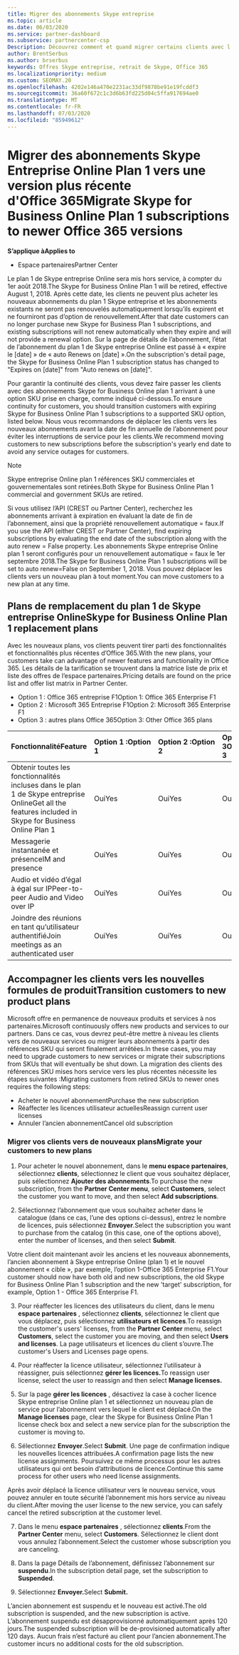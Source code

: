 ```yaml
---
title: Migrer des abonnements Skype entreprise
ms.topic: article
ms.date: 06/03/2020
ms.service: partner-dashboard
ms.subservice: partnercenter-csp
Description: Découvrez comment et quand migrer certains clients avec l’expiration des abonnements Skype for Business Online plan 1 aux nouvelles versions d’Office 365.
author: BrentSerbus
ms.author: brserbus
keywords: Offres Skype entreprise, retrait de Skype, Office 365
ms.localizationpriority: medium
ms.custom: SEOMAY.20
ms.openlocfilehash: 4202e146a470e2231ac33df9878be91e19fcddf3
ms.sourcegitcommit: 36a60f672c1c3d6b63fd225d04c5ffa917694ae0
ms.translationtype: MT
ms.contentlocale: fr-FR
ms.lasthandoff: 07/03/2020
ms.locfileid: "85949612"
---
```

# <a name="migrate-skype-for-business-online-plan-1-subscriptions-to-newer-office-365-versions"></a><span data-ttu-id="e9213-104">Migrer des abonnements Skype Entreprise Online Plan 1 vers une version plus récente d'Office 365</span><span class="sxs-lookup"><span data-stu-id="e9213-104">Migrate Skype for Business Online Plan 1 subscriptions to newer Office 365 versions</span></span>

<span data-ttu-id="e9213-105">**S’applique à**</span><span class="sxs-lookup"><span data-stu-id="e9213-105">**Applies to**</span></span>

- <span data-ttu-id="e9213-106">Espace partenaires</span><span class="sxs-lookup"><span data-stu-id="e9213-106">Partner Center</span></span>

<span data-ttu-id="e9213-107">Le plan 1 de Skype entreprise Online sera mis hors service, à compter du 1er août 2018.</span><span class="sxs-lookup"><span data-stu-id="e9213-107">The Skype for Business Online Plan 1 will be retired, effective August 1, 2018.</span></span> <span data-ttu-id="e9213-108">Après cette date, les clients ne peuvent plus acheter les nouveaux abonnements du plan 1 Skype entreprise et les abonnements existants ne seront pas renouvelés automatiquement lorsqu’ils expirent et ne fourniront pas d’option de renouvellement.</span><span class="sxs-lookup"><span data-stu-id="e9213-108">After that date customers can no longer purchase new Skype for Business Plan 1 subscriptions, and existing subscriptions will not renew automatically when they expire and will not provide a renewal option.</span></span> <span data-ttu-id="e9213-109">Sur la page de détails de l’abonnement, l’état de l’abonnement du plan 1 de Skype entreprise Online est passé à « expire le [date] » de « auto Renews on [date] ».</span><span class="sxs-lookup"><span data-stu-id="e9213-109">On the subscription's detail page, the Skype for Business Online Plan 1 subscription status has changed to "Expires on [date]" from "Auto renews on [date]".</span></span>  

<span data-ttu-id="e9213-110">Pour garantir la continuité des clients, vous devez faire passer les clients avec des abonnements Skype for Business Online plan 1 arrivant à une option SKU prise en charge, comme indiqué ci-dessous.</span><span class="sxs-lookup"><span data-stu-id="e9213-110">To ensure continuity for customers, you should transition customers with expiring Skype for Business Online Plan 1 subscriptions to a supported SKU option, listed below.</span></span> <span data-ttu-id="e9213-111">Nous vous recommandons de déplacer les clients vers les nouveaux abonnements avant la date de fin annuelle de l’abonnement pour éviter les interruptions de service pour les clients.</span><span class="sxs-lookup"><span data-stu-id="e9213-111">We recommend moving customers to new subscriptions before the subscription's yearly end date to avoid any service outages for customers.</span></span> 

>[!NOTE]
><span data-ttu-id="e9213-112">Skype entreprise Online plan 1 références SKU commerciales et gouvernementales sont retirées.</span><span class="sxs-lookup"><span data-stu-id="e9213-112">Both Skype for Business Online Plan 1 commercial and government SKUs are retired.</span></span>

<span data-ttu-id="e9213-113">Si vous utilisez l’API (CREST ou Partner Center), recherchez les abonnements arrivant à expiration en évaluant la date de fin de l’abonnement, ainsi que la propriété renouvellement automatique = faux.</span><span class="sxs-lookup"><span data-stu-id="e9213-113">If you use the API (either CREST or Partner Center), find expiring subscriptions by evaluating the end date of the subscription along with the auto renew = False property.</span></span> <span data-ttu-id="e9213-114">Les abonnements Skype entreprise Online plan 1 seront configurés pour un renouvellement automatique = faux le 1er septembre 2018.</span><span class="sxs-lookup"><span data-stu-id="e9213-114">The Skype for Business Online Plan 1 subscriptions will be set to auto renew=False on September 1, 2018.</span></span> <span data-ttu-id="e9213-115">Vous pouvez déplacer les clients vers un nouveau plan à tout moment.</span><span class="sxs-lookup"><span data-stu-id="e9213-115">You can move customers to a new plan at any time.</span></span> 

## <a name="skype-for-business-online-plan-1-replacement-plans"></a><span data-ttu-id="e9213-116">Plans de remplacement du plan 1 de Skype entreprise Online</span><span class="sxs-lookup"><span data-stu-id="e9213-116">Skype for Business Online Plan 1 replacement plans</span></span>

<span data-ttu-id="e9213-117">Avec les nouveaux plans, vos clients peuvent tirer parti des fonctionnalités et fonctionnalités plus récentes d’Office 365.</span><span class="sxs-lookup"><span data-stu-id="e9213-117">With the new plans, your customers take can advantage of newer features and functionality in Office 365.</span></span> <span data-ttu-id="e9213-118">Les détails de la tarification se trouvent dans la matrice liste de prix et liste des offres de l’espace partenaires.</span><span class="sxs-lookup"><span data-stu-id="e9213-118">Pricing details are found on the price list and offer list matrix in Partner Center.</span></span> 

- <span data-ttu-id="e9213-119">Option 1 : Office 365 entreprise F1</span><span class="sxs-lookup"><span data-stu-id="e9213-119">Option 1: Office 365 Enterprise F1</span></span>
- <span data-ttu-id="e9213-120">Option 2 : Microsoft 365 Entreprise F1</span><span class="sxs-lookup"><span data-stu-id="e9213-120">Option 2: Microsoft 365 Enterprise F1</span></span>
- <span data-ttu-id="e9213-121">Option 3 : autres plans Office 365</span><span class="sxs-lookup"><span data-stu-id="e9213-121">Option 3: Other Office 365 plans</span></span>

|<span data-ttu-id="e9213-122">**Fonctionnalité**</span><span class="sxs-lookup"><span data-stu-id="e9213-122">**Feature**</span></span>    |<span data-ttu-id="e9213-123">**Option 1 :**</span><span class="sxs-lookup"><span data-stu-id="e9213-123">**Option 1**</span></span>   |<span data-ttu-id="e9213-124">**Option 2 :**</span><span class="sxs-lookup"><span data-stu-id="e9213-124">**Option 2**</span></span>   |<span data-ttu-id="e9213-125">**Option 3**</span><span class="sxs-lookup"><span data-stu-id="e9213-125">**Option 3**</span></span>   |
|:-----------------|:-----------------|:-------------|:------------|
|<span data-ttu-id="e9213-126">Obtenir toutes les fonctionnalités incluses dans le plan 1 de Skype entreprise Online</span><span class="sxs-lookup"><span data-stu-id="e9213-126">Get all the features included in Skype for Business Online Plan 1</span></span>|<span data-ttu-id="e9213-127">Oui</span><span class="sxs-lookup"><span data-stu-id="e9213-127">Yes</span></span>   |<span data-ttu-id="e9213-128">Oui</span><span class="sxs-lookup"><span data-stu-id="e9213-128">Yes</span></span>   |<span data-ttu-id="e9213-129">Oui</span><span class="sxs-lookup"><span data-stu-id="e9213-129">Yes</span></span>   |
|<span data-ttu-id="e9213-130">Messagerie instantanée et présence</span><span class="sxs-lookup"><span data-stu-id="e9213-130">IM and presence</span></span> |<span data-ttu-id="e9213-131">Oui</span><span class="sxs-lookup"><span data-stu-id="e9213-131">Yes</span></span>   |<span data-ttu-id="e9213-132">Oui</span><span class="sxs-lookup"><span data-stu-id="e9213-132">Yes</span></span>   |<span data-ttu-id="e9213-133">Oui</span><span class="sxs-lookup"><span data-stu-id="e9213-133">Yes</span></span>   |
|<span data-ttu-id="e9213-134">Audio et vidéo d’égal à égal sur IP</span><span class="sxs-lookup"><span data-stu-id="e9213-134">Peer-to-peer Audio and Video over IP</span></span>|<span data-ttu-id="e9213-135">Oui</span><span class="sxs-lookup"><span data-stu-id="e9213-135">Yes</span></span>   |<span data-ttu-id="e9213-136">Oui</span><span class="sxs-lookup"><span data-stu-id="e9213-136">Yes</span></span>   |<span data-ttu-id="e9213-137">Oui</span><span class="sxs-lookup"><span data-stu-id="e9213-137">Yes</span></span>   
|<span data-ttu-id="e9213-138">Joindre des réunions en tant qu’utilisateur authentifié</span><span class="sxs-lookup"><span data-stu-id="e9213-138">Join meetings as an authenticated user</span></span>| <span data-ttu-id="e9213-139">Oui</span><span class="sxs-lookup"><span data-stu-id="e9213-139">Yes</span></span>   |<span data-ttu-id="e9213-140">Oui</span><span class="sxs-lookup"><span data-stu-id="e9213-140">Yes</span></span>   |<span data-ttu-id="e9213-141">Oui</span><span class="sxs-lookup"><span data-stu-id="e9213-141">Yes</span></span>   |

## <a name="transition-customers-to-new-product-plans"></a><span data-ttu-id="e9213-142">Accompagner les clients vers les nouvelles formules de produit</span><span class="sxs-lookup"><span data-stu-id="e9213-142">Transition customers to new product plans</span></span>

<span data-ttu-id="e9213-143">Microsoft offre en permanence de nouveaux produits et services à nos partenaires.</span><span class="sxs-lookup"><span data-stu-id="e9213-143">Microsoft continuously offers new products and services to our partners.</span></span> <span data-ttu-id="e9213-144">Dans ce cas, vous devrez peut-être mettre à niveau les clients vers de nouveaux services ou migrer leurs abonnements à partir des références SKU qui seront finalement arrêtées.</span><span class="sxs-lookup"><span data-stu-id="e9213-144">In these cases, you may need to upgrade customers to new services or migrate their subscriptions from SKUs that will eventually be shut down.</span></span> <span data-ttu-id="e9213-145">La migration des clients des références SKU mises hors service vers les plus récentes nécessite les étapes suivantes :</span><span class="sxs-lookup"><span data-stu-id="e9213-145">Migrating customers from retired SKUs to newer ones requires the following steps:</span></span>

- <span data-ttu-id="e9213-146">Acheter le nouvel abonnement</span><span class="sxs-lookup"><span data-stu-id="e9213-146">Purchase the new subscription</span></span>
- <span data-ttu-id="e9213-147">Réaffecter les licences utilisateur actuelles</span><span class="sxs-lookup"><span data-stu-id="e9213-147">Reassign current user licenses</span></span>
- <span data-ttu-id="e9213-148">Annuler l’ancien abonnement</span><span class="sxs-lookup"><span data-stu-id="e9213-148">Cancel old subscription</span></span>

### <a name="migrate-your-customers-to-new-plans"></a><span data-ttu-id="e9213-149">Migrer vos clients vers de nouveaux plans</span><span class="sxs-lookup"><span data-stu-id="e9213-149">Migrate your customers to new plans</span></span>

1. <span data-ttu-id="e9213-150">Pour acheter le nouvel abonnement, dans le **menu espace partenaires**, sélectionnez **clients**, sélectionnez le client que vous souhaitez déplacer, puis sélectionnez **Ajouter des abonnements**.</span><span class="sxs-lookup"><span data-stu-id="e9213-150">To purchase the new subscription, from the **Partner Center menu**, select **Customers**, select the customer you want to move, and then select **Add subscriptions**.</span></span>

2. <span data-ttu-id="e9213-151">Sélectionnez l’abonnement que vous souhaitez acheter dans le catalogue (dans ce cas, l’une des options ci-dessus), entrez le nombre de licences, puis sélectionnez **Envoyer**.</span><span class="sxs-lookup"><span data-stu-id="e9213-151">Select the subscription you want to purchase from the catalog (in this case, one of the options above), enter the number of licenses, and then select **Submit**.</span></span> 

<span data-ttu-id="e9213-152">Votre client doit maintenant avoir les anciens et les nouveaux abonnements, l’ancien abonnement à Skype entreprise Online (plan 1) et le nouvel abonnement « cible », par exemple, l’option 1-Office 365 Enterprise F1.</span><span class="sxs-lookup"><span data-stu-id="e9213-152">Your customer should now have both old and new subscriptions, the old Skype for Business Online Plan 1  subscription and the new 'target' subscription, for example, Option 1 - Office 365 Enterprise F1.</span></span>

3. <span data-ttu-id="e9213-153">Pour réaffecter les licences des utilisateurs du client, dans le menu **espace partenaires** , sélectionnez **clients**, sélectionnez le client que vous déplacez, puis sélectionnez **utilisateurs et licences**.</span><span class="sxs-lookup"><span data-stu-id="e9213-153">To reassign the customer's users' licenses, from the **Partner Center** menu, select **Customers**, select the customer you are moving, and then select **Users and licenses**.</span></span> <span data-ttu-id="e9213-154">La page utilisateurs et licences du client s’ouvre.</span><span class="sxs-lookup"><span data-stu-id="e9213-154">The customer's Users and Licenses page opens.</span></span>

4. <span data-ttu-id="e9213-155">Pour réaffecter la licence utilisateur, sélectionnez l’utilisateur à réassigner, puis sélectionnez **gérer les licences.**</span><span class="sxs-lookup"><span data-stu-id="e9213-155">To reassign user license, select the user to reassign and then select **Manage licenses.**</span></span>

5. <span data-ttu-id="e9213-156">Sur la page **gérer les licences** , désactivez la case à cocher licence Skype entreprise Online plan 1 et sélectionnez un nouveau plan de service pour l’abonnement vers lequel le client est déplacé.</span><span class="sxs-lookup"><span data-stu-id="e9213-156">On the **Manage licenses** page, clear the Skype for Business Online Plan 1 license check box and select a new service plan for the subscription the customer is moving to.</span></span>

6. <span data-ttu-id="e9213-157">Sélectionnez **Envoyer**.</span><span class="sxs-lookup"><span data-stu-id="e9213-157">Select **Submit**.</span></span> <span data-ttu-id="e9213-158">Une page de confirmation indique les nouvelles licences attribuées.</span><span class="sxs-lookup"><span data-stu-id="e9213-158">A confirmation page lists the new license assignments.</span></span> <span data-ttu-id="e9213-159">Poursuivez ce même processus pour les autres utilisateurs qui ont besoin d’attributions de licence.</span><span class="sxs-lookup"><span data-stu-id="e9213-159">Continue this same process for other users who need license assignments.</span></span>

<span data-ttu-id="e9213-160">Après avoir déplacé la licence utilisateur vers le nouveau service, vous pouvez annuler en toute sécurité l’abonnement mis hors service au niveau du client.</span><span class="sxs-lookup"><span data-stu-id="e9213-160">After moving the user license to the new service, you can safely cancel the retired subscription at the customer level.</span></span>

7. <span data-ttu-id="e9213-161">Dans le menu **espace partenaires** , sélectionnez **clients**.</span><span class="sxs-lookup"><span data-stu-id="e9213-161">From the **Partner Center** menu, select **Customers**.</span></span> <span data-ttu-id="e9213-162">Sélectionnez le client dont vous annulez l’abonnement.</span><span class="sxs-lookup"><span data-stu-id="e9213-162">Select the customer whose subscription you are canceling.</span></span>

8. <span data-ttu-id="e9213-163">Dans la page Détails de l’abonnement, définissez l’abonnement sur **suspendu**.</span><span class="sxs-lookup"><span data-stu-id="e9213-163">In the subscription detail page, set the subscription to **Suspended**.</span></span>

9. <span data-ttu-id="e9213-164">Sélectionnez **Envoyer.**</span><span class="sxs-lookup"><span data-stu-id="e9213-164">Select **Submit.**</span></span>

<span data-ttu-id="e9213-165">L’ancien abonnement est suspendu et le nouveau est activé.</span><span class="sxs-lookup"><span data-stu-id="e9213-165">The old subscription is suspended, and the new subscription is active.</span></span> <span data-ttu-id="e9213-166">L’abonnement suspendu est désapprovisionné automatiquement après 120 jours.</span><span class="sxs-lookup"><span data-stu-id="e9213-166">The suspended subscription will be de-provisioned automatically after 120 days.</span></span> <span data-ttu-id="e9213-167">Aucun frais n’est facturé au client pour l’ancien abonnement.</span><span class="sxs-lookup"><span data-stu-id="e9213-167">The customer incurs no additional costs for the old subscription.</span></span>

